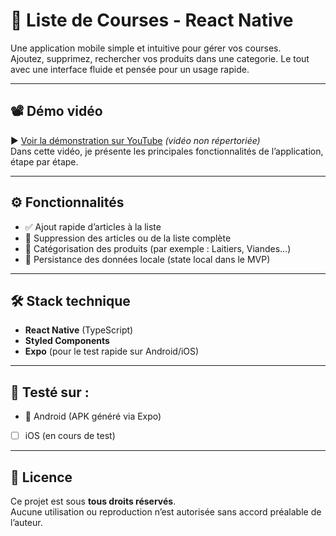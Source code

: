 # 🛒 Liste de Courses - React Native

Une application mobile simple et intuitive pour gérer vos courses.  
Ajoutez, supprimez, rechercher vos produits dans une categorie. Le tout avec une interface fluide et pensée pour un usage rapide.

---

## 📽️ Démo vidéo

▶️ [Voir la démonstration sur YouTube](https://www.youtube.com/watch?v=vpyi2-8JJfI) *(vidéo non répertoriée)*  
Dans cette vidéo, je présente les principales fonctionnalités de l’application, étape par étape.

---

## ⚙️ Fonctionnalités

- ✅ Ajout rapide d’articles à la liste
- 🧹 Suppression des articles ou de la liste complète
- 📁 Catégorisation des produits (par exemple : Laitiers, Viandes…)
- 💾 Persistance des données locale (state local dans le MVP)
  
---

## 🛠️ Stack technique

- **React Native** (TypeScript)
- **Styled Components**
- **Expo** (pour le test rapide sur Android/iOS)


---

## 🧪 Testé sur :

- 📱 Android (APK généré via Expo)
- [ ] iOS (en cours de test)

---

## 📄 Licence

Ce projet est sous **tous droits réservés**.  
Aucune utilisation ou reproduction n’est autorisée sans accord préalable de l’auteur.

